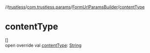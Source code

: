 //[trustless](../../../index.md)/[com.trustless.params](../index.md)/[FormUrlParamsBuilder](index.md)/[contentType](content-type.md)

# contentType

[]\
open override val [contentType](content-type.md): [String](https://kotlinlang.org/api/latest/jvm/stdlib/kotlin/-string/index.html)
